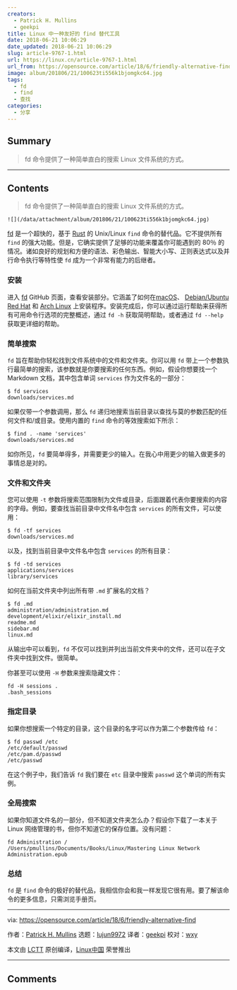 ```yaml
---
creators:
  - Patrick H. Mullins
  - geekpi
title: Linux 中一种友好的 find 替代工具
date: 2018-06-21 10:06:29
date_updated: 2018-06-21 10:06:29
slug: article-9767-1.html
url: https://linux.cn/article-9767-1.html
url_from: https://opensource.com/article/18/6/friendly-alternative-find
image: album/201806/21/100623ti556k1bjomgkc64.jpg
tags:
  - fd
  - find
  - 查找
categories:
  - 分享
---
```


## Summary

> fd 命令提供了一种简单直白的搜索 Linux 文件系统的方式。

***

<!-- more -->

## Contents

> 
> fd 命令提供了一种简单直白的搜索 Linux 文件系统的方式。
> 
> 
> 

`![](/data/attachment/album/201806/21/100623ti556k1bjomgkc64.jpg)`

[fd](https://github.com/sharkdp/fd) 是一个超快的，基于 [Rust](https://www.rust-lang.org/en-US/) 的 Unix/Linux `find` 命令的替代品。它不提供所有 `find` 的强大功能。但是，它确实提供了足够的功能来覆盖你可能遇到的 80％ 的情况。诸如良好的规划和方便的语法、彩色输出、智能大小写、正则表达式以及并行命令执行等特性使 `fd` 成为一个非常有能力的后继者。

### 安装

进入 [fd](https://github.com/sharkdp/fd) GitHub 页面，查看安装部分。它涵盖了如何在[macOS](https://en.wikipedia.org/wiki/MacOS)、 [Debian/Ubuntu](https://www.ubuntu.com/community/debian) [Red Hat](https://www.redhat.com/en) 和 [Arch Linux](https://www.archlinux.org/) 上安装程序。安装完成后，你可以通过运行帮助来获得所有可用命令行选项的完整概述，通过 `fd -h` 获取简明帮助，或者通过 `fd --help` 获取更详细的帮助。

### 简单搜索

`fd` 旨在帮助你轻松找到文件系统中的文件和文件夹。你可以用 `fd` 带上一个参数执行最简单的搜索，该参数就是你要搜索的任何东西。例如，假设你想要找一个 Markdown 文档，其中包含单词 `services` 作为文件名的一部分：

```shell
$ fd services
downloads/services.md
```

如果仅带一个参数调用，那么 `fd` 递归地搜索当前目录以查找与莫的参数匹配的任何文件和/或目录。使用内置的 `find` 命令的等效搜索如下所示：

```shell
$ find . -name 'services'
downloads/services.md
```

如你所见，`fd` 要简单得多，并需要更少的输入。在我心中用更少的输入做更多的事情总是对的。

### 文件和文件夹

您可以使用 `-t` 参数将搜索范围限制为文件或目录，后面跟着代表你要搜索的内容的字母。例如，要查找当前目录中文件名中包含 `services` 的所有文件，可以使用：

```shell
$ fd -tf services
downloads/services.md
```

以及，找到当前目录中文件名中包含 `services` 的所有目录：

```shell
$ fd -td services
applications/services
library/services
```

如何在当前文件夹中列出所有带 `.md` 扩展名的文档？

```shell
$ fd .md
administration/administration.md
development/elixir/elixir_install.md
readme.md
sidebar.md
linux.md
```

从输出中可以看到，`fd` 不仅可以找到并列出当前文件夹中的文件，还可以在子文件夹中找到文件。很简单。

你甚至可以使用 `-H` 参数来搜索隐藏文件：

```shell
fd -H sessions .
.bash_sessions
```

### 指定目录

如果你想搜索一个特定的目录，这个目录的名字可以作为第二个参数传给 `fd`：

```shell
$ fd passwd /etc
/etc/default/passwd
/etc/pam.d/passwd
/etc/passwd
```

在这个例子中，我们告诉 `fd` 我们要在 `etc` 目录中搜索 `passwd` 这个单词的所有实例。

### 全局搜索

如果你知道文件名的一部分，但不知道文件夹怎么办？假设你下载了一本关于 Linux 网络管理的书，但你不知道它的保存位置。没有问题：

```shell
fd Administration /
/Users/pmullins/Documents/Books/Linux/Mastering Linux Network Administration.epub
```

### 总结

`fd` 是 `find` 命令的极好的替代品，我相信你会和我一样发现它很有用。要了解该命令的更多信息，只需浏览手册页。

---

via: <https://opensource.com/article/18/6/friendly-alternative-find>

作者：[Patrick H. Mullins](https://opensource.com/users/pmullins) 选题：[lujun9972](https://github.com/lujun9972) 译者：[geekpi](https://github.com/geekpi) 校对：[wxy](https://github.com/wxy)

本文由 [LCTT](https://github.com/LCTT/TranslateProject) 原创编译，[Linux中国](https://linux.cn/) 荣誉推出

***

## Comments
